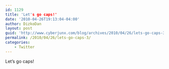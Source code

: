```yaml
---
id: 1129
title: 'Let's go caps!'
date: '2010-04-26T19:13:04-04:00'
author: DizkoDan
layout: post
guid: 'http://www.cyberjunx.com/blog/archives/2010/04/26/lets-go-caps-3/'
permalink: /2010/04/26/lets-go-caps-3/
categories:
    - Twitter
---
```


Let’s go caps!